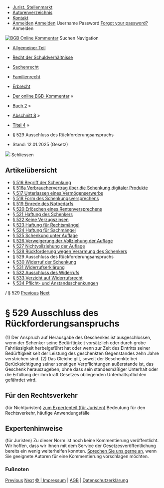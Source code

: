   * [Jurist. Stellenmarkt](https://bgb.kommentar.de/Buch-2/Abschnitt-8/Titel-4/</job-board> "Jurist. Stellenmarkt")
  * [Autorenverzeichnis](https://bgb.kommentar.de/Buch-2/Abschnitt-8/Titel-4/</Autorenverzeichnis> "Autorenverzeichnis")
  * [Kontakt](https://bgb.kommentar.de/Buch-2/Abschnitt-8/Titel-4/</Kontakt>)
  * [Anmelden](https://bgb.kommentar.de/Buch-2/Abschnitt-8/Titel-4/<#login> "show login form") [Anmelden](https://bgb.kommentar.de/Buch-2/Abschnitt-8/Titel-4/<#> "hide login form") Username Password
[Forgot your password?](https://bgb.kommentar.de/Buch-2/Abschnitt-8/Titel-4/</user/forgotpassword>) Anmelden 


[![BGB Online Kommentar](https://bgb.kommentar.de/extension/bgb/design/bgb/images/logo.png)](https://bgb.kommentar.de/Buch-2/Abschnitt-8/Titel-4/</> "BGB Online Kommentar")
Suchen
Navigation
  * [Allgemeiner Teil](https://bgb.kommentar.de/Buch-2/Abschnitt-8/Titel-4/</Buch-1>)
  * [Recht der Schuldverhältnisse](https://bgb.kommentar.de/Buch-2/Abschnitt-8/Titel-4/</Buch-2>)
  * [Sachenrecht](https://bgb.kommentar.de/Buch-2/Abschnitt-8/Titel-4/</Buch-3>)
  * [Familienrecht](https://bgb.kommentar.de/Buch-2/Abschnitt-8/Titel-4/</Buch-4>)
  * [Erbrecht](https://bgb.kommentar.de/Buch-2/Abschnitt-8/Titel-4/</Buch-5>)


  * [Der online BGB-Kommentar](https://bgb.kommentar.de/Buch-2/Abschnitt-8/Titel-4/</>) »
  * [Buch 2](https://bgb.kommentar.de/Buch-2/Abschnitt-8/Titel-4/</Buch-2>) »
  * [Abschnitt 8](https://bgb.kommentar.de/Buch-2/Abschnitt-8/Titel-4/</Buch-2/Abschnitt-8>) »
  * [Titel 4](https://bgb.kommentar.de/Buch-2/Abschnitt-8/Titel-4/</Buch-2/Abschnitt-8/Titel-4>) »
  * § 529 Ausschluss des Rückforderungsanspruchs 
  * Stand: 12.01.2025 (Gesetz) 


![](https://vg01.met.vgwort.de/na/1c9909529ead4f509072c06d9081a7d5)
Schliessen 
## Artikelübersicht
  * [ § 516 Begriff der Schenkung ](https://bgb.kommentar.de/Buch-2/Abschnitt-8/Titel-4/</Buch-2/Abschnitt-8/Titel-4/Begriff-der-Schenkung>)
  * [ § 516a Verbrauchervertrag über die Schenkung digitaler Produkte ](https://bgb.kommentar.de/Buch-2/Abschnitt-8/Titel-4/</Buch-2/Abschnitt-8/Titel-4/Verbrauchervertrag-ueber-die-Schenkung-digitaler-Produkte>)
  * [ § 517 Unterlassen eines Vermögenserwerbs ](https://bgb.kommentar.de/Buch-2/Abschnitt-8/Titel-4/</Buch-2/Abschnitt-8/Titel-4/Unterlassen-eines-Vermoegenserwerbs>)
  * [ § 518 Form des Schenkungsversprechens ](https://bgb.kommentar.de/Buch-2/Abschnitt-8/Titel-4/</Buch-2/Abschnitt-8/Titel-4/Form-des-Schenkungsversprechens>)
  * [ § 519 Einrede des Notbedarfs ](https://bgb.kommentar.de/Buch-2/Abschnitt-8/Titel-4/</Buch-2/Abschnitt-8/Titel-4/Einrede-des-Notbedarfs>)
  * [ § 520 Erlöschen eines Rentenversprechens ](https://bgb.kommentar.de/Buch-2/Abschnitt-8/Titel-4/</Buch-2/Abschnitt-8/Titel-4/Erloeschen-eines-Rentenversprechens>)
  * [ § 521 Haftung des Schenkers ](https://bgb.kommentar.de/Buch-2/Abschnitt-8/Titel-4/</Buch-2/Abschnitt-8/Titel-4/Haftung-des-Schenkers>)
  * [ § 522 Keine Verzugszinsen ](https://bgb.kommentar.de/Buch-2/Abschnitt-8/Titel-4/</Buch-2/Abschnitt-8/Titel-4/Keine-Verzugszinsen>)
  * [ § 523 Haftung für Rechtsmängel ](https://bgb.kommentar.de/Buch-2/Abschnitt-8/Titel-4/</Buch-2/Abschnitt-8/Titel-4/Haftung-fuer-Rechtsmaengel>)
  * [ § 524 Haftung für Sachmängel ](https://bgb.kommentar.de/Buch-2/Abschnitt-8/Titel-4/</Buch-2/Abschnitt-8/Titel-4/Haftung-fuer-Sachmaengel>)
  * [ § 525 Schenkung unter Auflage ](https://bgb.kommentar.de/Buch-2/Abschnitt-8/Titel-4/</Buch-2/Abschnitt-8/Titel-4/Schenkung-unter-Auflage>)
  * [ § 526 Verweigerung der Vollziehung der Auflage ](https://bgb.kommentar.de/Buch-2/Abschnitt-8/Titel-4/</Buch-2/Abschnitt-8/Titel-4/Verweigerung-der-Vollziehung-der-Auflage>)
  * [ § 527 Nichtvollziehung der Auflage ](https://bgb.kommentar.de/Buch-2/Abschnitt-8/Titel-4/</Buch-2/Abschnitt-8/Titel-4/Nichtvollziehung-der-Auflage>)
  * [ § 528 Rückforderung wegen Verarmung des Schenkers ](https://bgb.kommentar.de/Buch-2/Abschnitt-8/Titel-4/</Buch-2/Abschnitt-8/Titel-4/Rueckforderung-wegen-Verarmung-des-Schenkers>)
  * § 529 Ausschluss des Rückforderungsanspruchs 
  * [ § 530 Widerruf der Schenkung ](https://bgb.kommentar.de/Buch-2/Abschnitt-8/Titel-4/</Buch-2/Abschnitt-8/Titel-4/Widerruf-der-Schenkung>)
  * [ § 531 Widerrufserklärung ](https://bgb.kommentar.de/Buch-2/Abschnitt-8/Titel-4/</Buch-2/Abschnitt-8/Titel-4/Widerrufserklaerung>)
  * [ § 532 Ausschluss des Widerrufs ](https://bgb.kommentar.de/Buch-2/Abschnitt-8/Titel-4/</Buch-2/Abschnitt-8/Titel-4/Ausschluss-des-Widerrufs>)
  * [ § 533 Verzicht auf Widerrufsrecht ](https://bgb.kommentar.de/Buch-2/Abschnitt-8/Titel-4/</Buch-2/Abschnitt-8/Titel-4/Verzicht-auf-Widerrufsrecht>)
  * [ § 534 Pflicht- und Anstandsschenkungen ](https://bgb.kommentar.de/Buch-2/Abschnitt-8/Titel-4/</Buch-2/Abschnitt-8/Titel-4/Pflicht-und-Anstandsschenkungen>)


/ § 529 
[Previous](https://bgb.kommentar.de/Buch-2/Abschnitt-8/Titel-4/</Buch-2/Abschnitt-8/Titel-4/Rueckforderung-wegen-Verarmung-des-Schenkers> "§ 528 Rückforderung wegen Verarmung des Schenkers") [Next](https://bgb.kommentar.de/Buch-2/Abschnitt-8/Titel-4/</Buch-2/Abschnitt-8/Titel-4/Widerruf-der-Schenkung> "§ 530 Widerruf der Schenkung")
# § 529 Ausschluss des Rückforderungsanspruchs
(1) Der Anspruch auf Herausgabe des Geschenkes ist ausgeschlossen, wenn der Schenker seine Bedürftigkeit vorsätzlich oder durch grobe Fahrlässigkeit herbeigeführt hat oder wenn zur Zeit des Eintritts seiner Bedürftigkeit seit der Leistung des geschenkten Gegenstandes zehn Jahre verstrichen sind.
(2) Das Gleiche gilt, soweit der Beschenkte bei Berücksichtigung seiner sonstigen Verpflichtungen außerstande ist, das Geschenk herauszugeben, ohne dass sein standesmäßiger Unterhalt oder die Erfüllung der ihm kraft Gesetzes obliegenden Unterhaltspflichten gefährdet wird.
## Für den Rechtsverkehr 
(für Nichtjuristen)
[zum Expertenteil (für Juristen)](https://bgb.kommentar.de/Buch-2/Abschnitt-8/Titel-4/<#expertenhinweise>)
Bedeutung für den Rechtsverkehr, häufige Anwendungsfälle
## Expertenhinweise
(für Juristen)
Zu dieser Norm ist noch keine Kommentierung veröffentlicht. Wir hoffen, dass wir Ihnen mit dem Service der Gesetzesveröffentlichung bereits ein wenig weiterhelfen konnten. [Sprechen Sie uns gerne an](https://bgb.kommentar.de/Buch-2/Abschnitt-8/Titel-4/</Kontakt>), wenn Sie geeignete Autoren für eine Kommentierung vorschlagen möchten. 
### Fußnoten
[Previous](https://bgb.kommentar.de/Buch-2/Abschnitt-8/Titel-4/</Buch-2/Abschnitt-8/Titel-4/Rueckforderung-wegen-Verarmung-des-Schenkers> "§ 528 Rückforderung wegen Verarmung des Schenkers") [Next](https://bgb.kommentar.de/Buch-2/Abschnitt-8/Titel-4/</Buch-2/Abschnitt-8/Titel-4/Widerruf-der-Schenkung> "§ 530 Widerruf der Schenkung")
[© | Impressum](https://bgb.kommentar.de/Buch-2/Abschnitt-8/Titel-4/</Kontakt>) | [AGB](https://bgb.kommentar.de/Buch-2/Abschnitt-8/Titel-4/</AGB>) | [Datenschutzerklärung](https://bgb.kommentar.de/Buch-2/Abschnitt-8/Titel-4/</Datenschutzerklaerung-fuer-Leser>)
